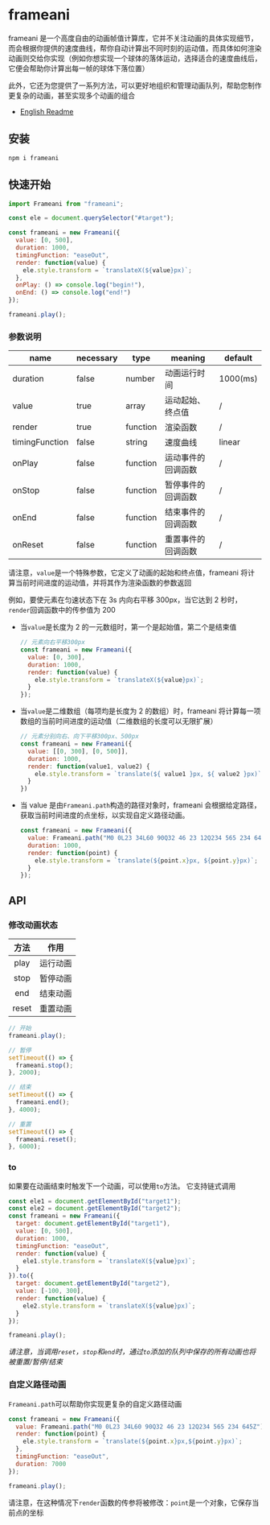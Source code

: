 # frameani

frameani 是一个高度自由的动画帧值计算库，它并不关注动画的具体实现细节，而会根据你提供的速度曲线，帮你自动计算出不同时刻的运动值，而具体如何渲染动画则交给你实现（例如你想实现一个球体的落体运动，选择适合的速度曲线后，它便会帮助你计算出每一帧的球体下落位置）

此外，它还为您提供了一系列方法，可以更好地组织和管理动画队列，帮助您制作更复杂的动画，甚至实现多个动画的组合

- [English Readme](https://github.com/JS-Hao/frameani/tree/master/docs/README.en.md)

## 安装

```
npm i frameani
```

## 快速开始

```javascript
import Frameani from "frameani";

const ele = document.querySelector("#target");

const frameani = new Frameani({
  value: [0, 500],
  duration: 1000,
  timingFunction: "easeOut",
  render: function(value) {
    ele.style.transform = `translateX(${value}px)`;
  },
  onPlay: () => console.log("begin!"),
  onEnd: () => console.log("end!")
});

frameani.play();
```

### 参数说明

| name           | necessary | type     | meaning            | default  |
| -------------- | --------- | -------- | ------------------ | -------- |
| duration       | false     | number   | 动画运行时间       | 1000(ms) |
| value          | true      | array    | 运动起始、终点值   | /        |
| render         | true      | function | 渲染函数           | /        |
| timingFunction | false     | string   | 速度曲线           | linear   |
| onPlay         | false     | function | 运动事件的回调函数 | /        |
| onStop         | false     | function | 暂停事件的回调函数 | /        |
| onEnd          | false     | function | 结束事件的回调函数 | /        |
| onReset        | false     | function | 重置事件的回调函数 | /        |

请注意，`value`是一个特殊参数，它定义了动画的起始和终点值，frameani 将计算当前时间进度的运动值，并将其作为渲染函数的参数返回

例如，要使元素在匀速状态下在 3s 内向右平移 300px，当它达到 2 秒时，`render`回调函数中的传参值为 200

- 当`value`是长度为 2 的一元数组时，第一个是起始值，第二个是结束值

  ```javascript
  // 元素向右平移300px
  const frameani = new Frameani({
    value: [0, 300],
    duration: 1000,
    render: function(value) {
      ele.style.transform = `translateX(${value}px)`;
    }
  });
  ```

- 当`value`是二维数组（每项均是长度为 2 的数组）时，frameani 将计算每一项数组的当前时间进度的运动值（二维数组的长度可以无限扩展）

  ```Javascript
  // 元素分别向右、向下平移300px、500px
  const frameani = new Frameani({
    value: [[0, 300], [0, 500]],
    duration: 1000,
    render: function(value1, value2) {
      ele.style.transform = `translate(${ value1 }px, ${ value2 }px)`;
    }
  })
  ```

- 当 value 是由`Frameani.path`构造的路径对象时，frameani 会根据给定路径，获取当前时间进度的点坐标，以实现自定义路径动画。

  ```javascript
  const frameani = new Frameani({
    value: Frameani.path("M0 0L23 34L60 90Q32 46 23 12Q234 565 234 645Z"),
    duration: 1000,
    render: function(point) {
      ele.style.transform = `translate(${point.x}px, ${point.y}px)`;
    }
  });
  ```

## API

### 修改动画状态

| 方法  |   作用   |
| :---: | :------: |
| play  | 运行动画 |
| stop  | 暂停动画 |
|  end  | 结束动画 |
| reset | 重置动画 |

```javascript
// 开始
frameani.play();

// 暂停
setTimeout(() => {
  frameani.stop();
}, 2000);

// 结束
setTimeout(() => {
  frameani.end();
}, 4000);

// 重置
setTimeout(() => {
  frameani.reset();
}, 6000);
```

### to

如果要在动画结束时触发下一个动画，可以使用`to`方法。 它支持链式调用

```javascript
const ele1 = document.getElementById("target1");
const ele2 = document.getElementById("target2");
const frameani = new Frameani({
  target: document.getElementById("target1"),
  value: [0, 500],
  duration: 1000,
  timingFunction: "easeOut",
  render: function(value) {
    ele1.style.transform = `translateX(${value}px)`;
  }
}).to({
  target: document.getElementById("target2"),
  value: [-100, 300],
  render: function(value) {
    ele2.style.transform = `translateX(${value}px)`;
  }
});

frameani.play();
```

_请注意，当调用`reset`，`stop`和`end`时，通过`to`添加的队列中保存的所有动画也将被重置/暂停/结束_

### 自定义路径动画

`Frameani.path`可以帮助你实现更复杂的自定义路径动画

```javascript
const frameani = new Frameani({
  value: Frameani.path("M0 0L23 34L60 90Q32 46 23 12Q234 565 234 645Z"),
  render: function(point) {
    ele.style.transform = `translate(${point.x}px,${point.y}px)`;
  },
  timingFunction: "easeOut",
  duration: 7000
});

frameani.play();
```

请注意，在这种情况下`render`函数的传参将被修改：`point`是一个对象，它保存当前点的坐标
